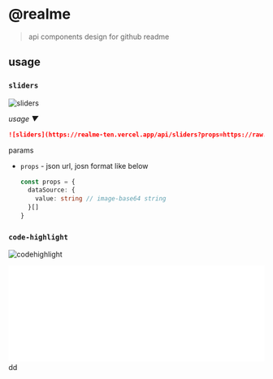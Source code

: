 # @realme
> api components design for github readme

## usage

### `sliders`

[sliders]: https://realme-ten.vercel.app/api/sliders

![sliders]

*usage ▼*

```markdown
![sliders](https://realme-ten.vercel.app/api/sliders?props=https://raw.githubusercontent.com/JiangWeixian/realme/master/assets/sliders.json)
```

params

- `props` - json url, josn format like below
  
  ```ts
  const props = {
    dataSource: {
      value: string // image-base64 string
    }[]
  }
  ```

### `code-highlight`

[codehighlight]: https://realme-ten.vercel.app/api/code-highlight

![codehighlight]

<img src="./assets/code-highlight.svg" />
dd